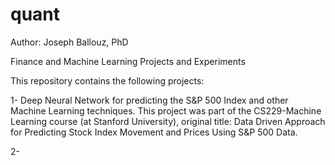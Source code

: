 # quant
Author: Joseph Ballouz, PhD

Finance and Machine Learning Projects and Experiments

This repository contains the following projects:

1- Deep Neural Network for predicting the S&P 500 Index and other Machine Learning techniques.
This project was part of the CS229-Machine Learning course (at Stanford University), original title: Data Driven Approach for Predicting Stock Index Movement and Prices Using S&P 500 Data.

2-
